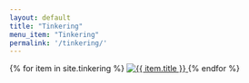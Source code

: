 ```yaml
---
layout: default
title: "Tinkering"
menu_item: "Tinkering"
permalink: '/tinkering/'
---
```



<div class="ui three column stackable doubling centered grid portfolio">
  {% for item in site.tinkering %}
  <a href="{{ item.url | relative_url }}/" class="ui column portfolio-item">
    <img class="ui fluid rounded image" alt="{{ item.title }}" title="{{ item.name }}" src="{{ item.preview_image_url | relative_url }}"/>
  </a>
  {% endfor %}
</div>


